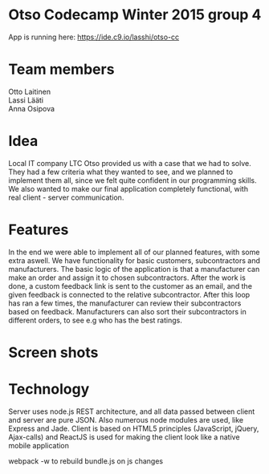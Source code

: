 # Otso Codecamp Winter 2015 group 4
App is running here: https://ide.c9.io/lasshi/otso-cc

# Team members
Otto Laitinen  
Lassi Lääti  
Anna Osipova  

# Idea
Local IT company LTC Otso provided us with a case that we had to solve. They had a few criteria what they wanted to see, and we planned to implement them all, since we felt quite confident in our programming skills. We also wanted to make our final application completely functional, with real client - server communication.

# Features
In the end we were able to implement all of our planned features, with some extra aswell. We have functionality for basic customers, subcontractors and manufacturers. The basic logic of the application is that a manufacturer can make an order and assign it to chosen subcontractors. After the work is done, a custom feedback link is sent to the customer as an email, and the given feedback is connected to the relative subcontractor. After this loop has ran a few times, the manufacturer can review their subcontractors based on feedback. Manufacturers can also sort their subcontractors in different orders, to see e.g who has the best ratings.

# Screen shots

# Technology
Server uses node.js REST architecture, and all data passed between client and server are pure JSON. Also numerous node modules are used, like Express and Jade.
Client is based on HTML5 principles (JavaScript, jQuery, Ajax-calls) and ReactJS is used for making the client look like a native mobile application

webpack -w to rebuild bundle.js on js changes
